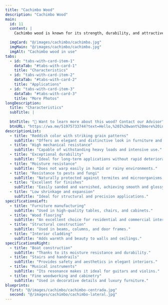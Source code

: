 ```yaml
---
title: "Cachimbo Wood"
description: "Cachimbo Wood"
main:
  id: 11
  content: |
    Cachimbo wood is known for its strength, durability, and attractive reddish color with well-defined grain patterns. It is a versatile wood used in furniture manufacturing, flooring, and structural construction due to its excellent stability and hardness. Its high density makes it resistant to wear and moisture, making it an ideal choice for both indoor and outdoor applications.

  imgCard: "@/images/cachimbo/cachimbo.jpg"
  imgMain: "@/images/cachimbo/cachimbo.jpg"
  imgAlt: "Cachimbo wood in use"
tabs:
  - id: "tabs-with-card-item-1"
    dataTab: "#tabs-with-card-1"
    title: "Characteristics"
  - id: "tabs-with-card-item-2"
    dataTab: "#tabs-with-card-2"
    title: "Applications"
  - id: "tabs-with-card-item-3"
    dataTab: "#tabs-with-card-3"
    title: "More Photos"
longDescription:
  title: "Characteristics"
  subTitle: |
    
  btnTitle: "📲 Want to learn more about this wood? Contact our Advisor"
  btnURL: "https://wa.me/51975733744?text=Hello,%20I%20want%20more%20information%20about%20Cachimbo%20wood."
descriptionList:
  - title: "Reddish color with striking grain patterns"
    subTitle: "Offers an elegant and distinctive look in furniture and flooring."
  - title: "High mechanical resistance"
    subTitle: "Capable of withstanding heavy loads and intensive use."
  - title: "Exceptional durability"
    subTitle: "Ideal for long-term applications without rapid deterioration."
  - title: "Moisture resistance"
    subTitle: "Does not warp easily in humid or rainy environments."
  - title: "Resistance to pests and fungi"
    subTitle: "Naturally protected against termites and microorganisms."
  - title: "Excellent for finishes"
    subTitle: "Easily sanded and varnished, achieving smooth and glossy surfaces."
  - title: "Low shrinkage and expansion"
    subTitle: "Ideal for structural and precision applications."
specificationsLeft:
  - title: "Furniture manufacturing"
    subTitle: "Used in high-quality tables, chairs, and cabinets."
  - title: "Wood flooring"
    subTitle: "An excellent choice for residential and commercial interiors."
  - title: "Structural construction"
    subTitle: "Used in beams, columns, and door frames."
  - title: "Interior cladding"
    subTitle: "Adds warmth and beauty to walls and ceilings."
specificationsRight:
  - title: "Boat construction"
    subTitle: "Thanks to its moisture resistance and durability."
  - title: "Stairs and handrails"
    subTitle: "Provides safety and aesthetics in elegant interiors."
  - title: "Musical instruments"
    subTitle: "Its resonance makes it ideal for guitars and violins."
  - title: "Fine woodworking and cabinetry"
    subTitle: "Used in decorative details and luxury furniture."
blueprints:
  first: "@/images/cachimbo/cachimbo-centrada.jpg"
  second: "@/images/cachimbo/cachimbo-lateral.jpg"
---
```

